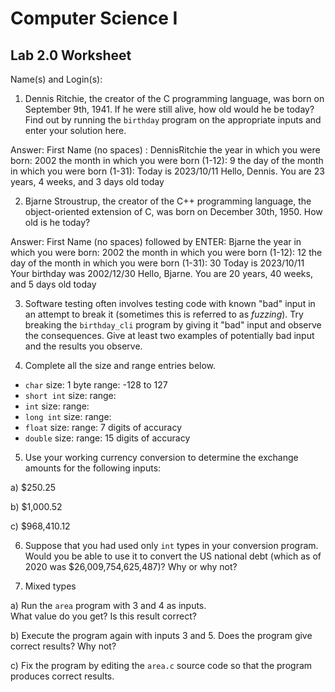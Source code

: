 
# Computer Science I 
## Lab 2.0 Worksheet

Name(s) and Login(s):



1. Dennis Ritchie, the creator of the C programming language,
was born on September 9th, 1941.  If he were still alive,
how old would he be today?  Find out by running the `birthday`
program on the appropriate inputs and enter your solution here.

Answer:   First Name (no spaces) : DennisRitchie
 the year in which you were born: 2002
the month in which you were born (1-12): 9
 the day of the month in which you were born (1-31): Today is 2023/10/11
Hello, Dennis.  You are 23 years, 4 weeks, and 3 days old today

2. Bjarne Stroustrup, the creator of the C++ programming
language, the object-oriented extension of C, was born on
December 30th, 1950.  How old is he today?

Answer: First Name (no spaces) followed by ENTER: Bjarne
 the year in which you were born: 2002
 the month in which you were born (1-12): 12
the day of the month in which you were born (1-31): 30
Today is 2023/10/11
Your birthday was 2002/12/30
Hello, Bjarne.  You are 20 years, 40 weeks, and 5 days old today



3. Software testing often involves testing code with known
"bad" input in an attempt to break it (sometimes this is
referred to as *fuzzing*).  Try breaking the `birthday_cli`
program by giving it "bad" input and observe the consequences.
Give at least two examples of potentially bad input and the
results you observe.




4. Complete all the size and range entries below.

* `char`
  size: 1 byte
  range: -128 to 127
* `short int`
  size:
  range:
* `int`
  size:
  range:
* `long int`
  size:
  range:
* `float`
  size:
  range: 7 digits of accuracy
* `double`
  size:
  range: 15 digits of accuracy


5. Use your working currency conversion to determine
the exchange amounts for the following inputs:

  a) $250.25

  b) $1,000.52

  c) $968,410.12



6. Suppose that you had used only `int` types
in your conversion program.  Would you be able
to use it to convert the US national debt
(which as of 2020 was \$26,009,754,625,487)?
Why or why not?




7. Mixed types

a) Run the `area` program with 3 and 4 as inputs.  
What value do you get?  Is this result correct?


b) Execute the program again with inputs 3 and 5.
Does the program give correct results?  Why not?


c) Fix the program by editing the `area.c` source
code so that the program produces correct results.
